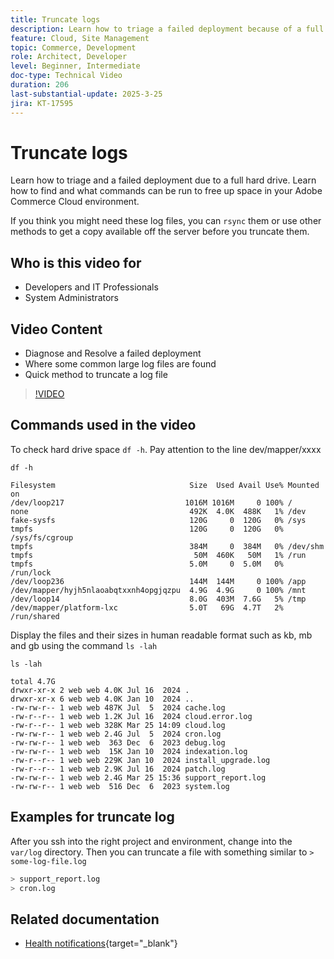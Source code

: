 ```yaml
---
title: Truncate logs
description: Learn how to triage a failed deployment because of a full hard drive by truncating large log files.
feature: Cloud, Site Management
topic: Commerce, Development
role: Architect, Developer
level: Beginner, Intermediate
doc-type: Technical Video
duration: 206
last-substantial-update: 2025-3-25
jira: KT-17595
---
```

# Truncate logs

Learn how to triage and a failed deployment due to a full hard drive. Learn how to find and what commands can be run to free up space in your Adobe Commerce Cloud environment. 

If you think you might need these log files, you can `rsync` them or use other methods to get a copy available off the server before you truncate them.

## Who is this video for

- Developers and IT Professionals
- System Administrators

## Video Content

- Diagnose and Resolve a failed deployment
- Where some common large log files are found
- Quick method to truncate a log file

>[!VIDEO](https://video.tv.adobe.com/v/3454572?learn=on)


## Commands used in the video

To check hard drive space `df -h`. Pay attention to the line dev/mapper/xxxx

```SHELL
df -h

Filesystem                              Size  Used Avail Use% Mounted on
/dev/loop217                           1016M 1016M     0 100% /
none                                    492K  4.0K  488K   1% /dev
fake-sysfs                              120G     0  120G   0% /sys
tmpfs                                   120G     0  120G   0% /sys/fs/cgroup
tmpfs                                   384M     0  384M   0% /dev/shm
tmpfs                                    50M  460K   50M   1% /run
tmpfs                                   5.0M     0  5.0M   0% /run/lock
/dev/loop236                            144M  144M     0 100% /app
/dev/mapper/hyjh5nlaoabqtxxnh4opgjqzpu  4.9G  4.9G     0 100% /mnt
/dev/loop14                             8.0G  403M  7.6G   5% /tmp
/dev/mapper/platform-lxc                5.0T   69G  4.7T   2% /run/shared
```


Display the files and their sizes in human readable format such as kb, mb and gb using the command `ls -lah`

```SHELL 
ls -lah

total 4.7G
drwxr-xr-x 2 web web 4.0K Jul 16  2024 .
drwxr-xr-x 6 web web 4.0K Jan 10  2024 ..
-rw-rw-r-- 1 web web 487K Jul  5  2024 cache.log
-rw-r--r-- 1 web web 1.2K Jul 16  2024 cloud.error.log
-rw-r--r-- 1 web web 328K Mar 25 14:09 cloud.log
-rw-rw-r-- 1 web web 2.4G Jul  5  2024 cron.log
-rw-rw-r-- 1 web web  363 Dec  6  2023 debug.log
-rw-rw-r-- 1 web web  15K Jan 10  2024 indexation.log
-rw-r--r-- 1 web web 229K Jan 10  2024 install_upgrade.log
-rw-r--r-- 1 web web 2.9K Jul 16  2024 patch.log
-rw-rw-r-- 1 web web 2.4G Mar 25 15:36 support_report.log
-rw-rw-r-- 1 web web  516 Dec  6  2023 system.log
```

## Examples for truncate log

After you ssh into the right project and environment, change into the `var/log` directory. Then you can truncate a file with something similar to `> some-log-file.log`

```BASH
> support_report.log 
> cron.log 
```

## Related documentation

- [Health notifications](https://experienceleague.adobe.com/en/docs/commerce-on-cloud/user-guide/dev-tools/integrations/health-notifications){target="_blank"}
